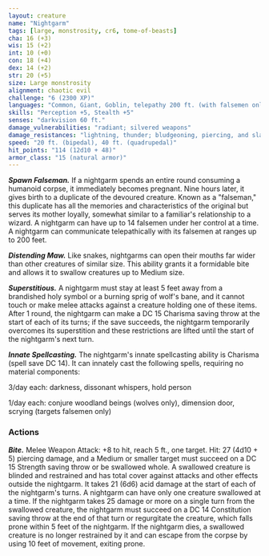 ```yaml
---
layout: creature
name: "Nightgarm"
tags: [large, monstrosity, cr6, tome-of-beasts]
cha: 16 (+3)
wis: 15 (+2)
int: 10 (+0)
con: 18 (+4)
dex: 14 (+2)
str: 20 (+5)
size: Large monstrosity
alignment: chaotic evil
challenge: "6 (2300 XP)"
languages: "Common, Giant, Goblin, telepathy 200 ft. (with falsemen only)"
skills: "Perception +5, Stealth +5"
senses: "darkvision 60 ft."
damage_vulnerabilities: "radiant; silvered weapons"
damage_resistances: "lightning, thunder; bludgeoning, piercing, and slashing from nonmagical weapons that aren't silvered"
speed: "20 ft. (bipedal), 40 ft. (quadrupedal)"
hit_points: "114 (12d10 + 48)"
armor_class: "15 (natural armor)"
---
```


***Spawn Falseman.*** If a nightgarm spends an entire round consuming a humanoid corpse, it immediately becomes pregnant. Nine hours later, it gives birth to a duplicate of the devoured creature. Known as a "falseman," this duplicate has all the memories and characteristics of the original but serves its mother loyally, somewhat similar to a familiar's relationship to a wizard. A nightgarm can have up to 14 falsemen under her control at a time. A nightgarm can communicate telepathically with its falsemen at ranges up to 200 feet.

***Distending Maw.*** Like snakes, nightgarms can open their mouths far wider than other creatures of similar size. This ability grants it a formidable bite and allows it to swallow creatures up to Medium size.

***Superstitious.*** A nightgarm must stay at least 5 feet away from a brandished holy symbol or a burning sprig of wolf's bane, and it cannot touch or make melee attacks against a creature holding one of these items. After 1 round, the nightgarm can make a DC 15 Charisma saving throw at the start of each of its turns; if the save succeeds, the nightgarm temporarily overcomes its superstition and these restrictions are lifted until the start of the nightgarm's next turn.

***Innate Spellcasting.*** The nightgarm's innate spellcasting ability is Charisma (spell save DC 14). It can innately cast the following spells, requiring no material components:

3/day each: darkness, dissonant whispers, hold person

1/day each: conjure woodland beings (wolves only), dimension door, scrying (targets falsemen only)

### Actions

***Bite.*** Melee Weapon Attack: +8 to hit, reach 5 ft., one target. Hit: 27 (4d10 + 5) piercing damage, and a Medium or smaller target must succeed on a DC 15 Strength saving throw or be swallowed whole. A swallowed creature is blinded and restrained and has total cover against attacks and other effects outside the nightgarm. It takes 21 (6d6) acid damage at the start of each of the nightgarm's turns. A nightgarm can have only one creature swallowed at a time. If the nightgarm takes 25 damage or more on a single turn from the swallowed creature, the nightgarm must succeed on a DC 14 Constitution saving throw at the end of that turn or regurgitate the creature, which falls prone within 5 feet of the nightgarm. If the nightgarm dies, a swallowed creature is no longer restrained by it and can escape from the corpse by using 10 feet of movement, exiting prone.

